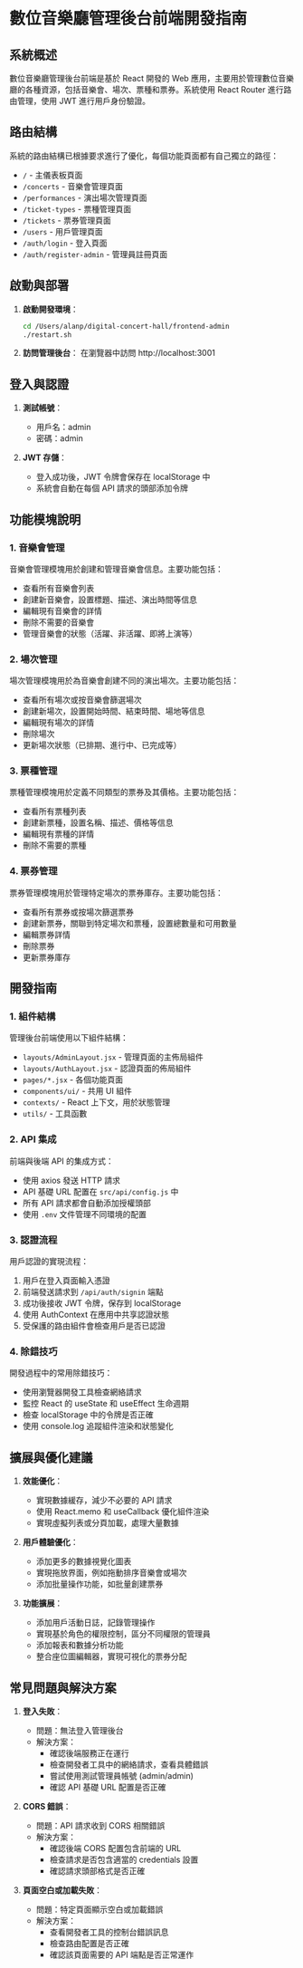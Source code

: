 # 數位音樂廳管理後台前端開發指南

## 系統概述

數位音樂廳管理後台前端是基於 React 開發的 Web 應用，主要用於管理數位音樂廳的各種資源，包括音樂會、場次、票種和票券。系統使用 React Router 進行路由管理，使用 JWT 進行用戶身份驗證。

## 路由結構

系統的路由結構已根據要求進行了優化，每個功能頁面都有自己獨立的路徑：

- `/` - 主儀表板頁面
- `/concerts` - 音樂會管理頁面
- `/performances` - 演出場次管理頁面
- `/ticket-types` - 票種管理頁面
- `/tickets` - 票券管理頁面
- `/users` - 用戶管理頁面
- `/auth/login` - 登入頁面
- `/auth/register-admin` - 管理員註冊頁面

## 啟動與部署

1. **啟動開發環境**：
   ```bash
   cd /Users/alanp/digital-concert-hall/frontend-admin
   ./restart.sh
   ```

2. **訪問管理後台**：
   在瀏覽器中訪問 http://localhost:3001

## 登入與認證

1. **測試帳號**：
   - 用戶名：admin
   - 密碼：admin

2. **JWT 存儲**：
   - 登入成功後，JWT 令牌會保存在 localStorage 中
   - 系統會自動在每個 API 請求的頭部添加令牌

## 功能模塊說明

### 1. 音樂會管理

音樂會管理模塊用於創建和管理音樂會信息。主要功能包括：

- 查看所有音樂會列表
- 創建新音樂會，設置標題、描述、演出時間等信息
- 編輯現有音樂會的詳情
- 刪除不需要的音樂會
- 管理音樂會的狀態（活躍、非活躍、即將上演等）

### 2. 場次管理

場次管理模塊用於為音樂會創建不同的演出場次。主要功能包括：

- 查看所有場次或按音樂會篩選場次
- 創建新場次，設置開始時間、結束時間、場地等信息
- 編輯現有場次的詳情
- 刪除場次
- 更新場次狀態（已排期、進行中、已完成等）

### 3. 票種管理

票種管理模塊用於定義不同類型的票券及其價格。主要功能包括：

- 查看所有票種列表
- 創建新票種，設置名稱、描述、價格等信息
- 編輯現有票種的詳情
- 刪除不需要的票種

### 4. 票券管理

票券管理模塊用於管理特定場次的票券庫存。主要功能包括：

- 查看所有票券或按場次篩選票券
- 創建新票券，關聯到特定場次和票種，設置總數量和可用數量
- 編輯票券詳情
- 刪除票券
- 更新票券庫存

## 開發指南

### 1. 組件結構

管理後台前端使用以下組件結構：

- `layouts/AdminLayout.jsx` - 管理頁面的主佈局組件
- `layouts/AuthLayout.jsx` - 認證頁面的佈局組件
- `pages/*.jsx` - 各個功能頁面
- `components/ui/` - 共用 UI 組件
- `contexts/` - React 上下文，用於狀態管理
- `utils/` - 工具函數

### 2. API 集成

前端與後端 API 的集成方式：

- 使用 axios 發送 HTTP 請求
- API 基礎 URL 配置在 `src/api/config.js` 中
- 所有 API 請求都會自動添加授權頭部
- 使用 `.env` 文件管理不同環境的配置

### 3. 認證流程

用戶認證的實現流程：

1. 用戶在登入頁面輸入憑證
2. 前端發送請求到 `/api/auth/signin` 端點
3. 成功後接收 JWT 令牌，保存到 localStorage
4. 使用 AuthContext 在應用中共享認證狀態
5. 受保護的路由組件會檢查用戶是否已認證

### 4. 除錯技巧

開發過程中的常用除錯技巧：

- 使用瀏覽器開發工具檢查網絡請求
- 監控 React 的 useState 和 useEffect 生命週期
- 檢查 localStorage 中的令牌是否正確
- 使用 console.log 追蹤組件渲染和狀態變化

## 擴展與優化建議

1. **效能優化**：
   - 實現數據緩存，減少不必要的 API 請求
   - 使用 React.memo 和 useCallback 優化組件渲染
   - 實現虛擬列表或分頁加載，處理大量數據

2. **用戶體驗優化**：
   - 添加更多的數據視覺化圖表
   - 實現拖放界面，例如拖動排序音樂會或場次
   - 添加批量操作功能，如批量創建票券

3. **功能擴展**：
   - 添加用戶活動日誌，記錄管理操作
   - 實現基於角色的權限控制，區分不同權限的管理員
   - 添加報表和數據分析功能
   - 整合座位圖編輯器，實現可視化的票券分配

## 常見問題與解決方案

1. **登入失敗**：
   - 問題：無法登入管理後台
   - 解決方案：
     - 確認後端服務正在運行
     - 檢查開發者工具中的網絡請求，查看具體錯誤
     - 嘗試使用測試管理員帳號 (admin/admin)
     - 確認 API 基礎 URL 配置是否正確

2. **CORS 錯誤**：
   - 問題：API 請求收到 CORS 相關錯誤
   - 解決方案：
     - 確認後端 CORS 配置包含前端的 URL
     - 檢查請求是否包含適當的 credentials 設置
     - 確認請求頭部格式是否正確

3. **頁面空白或加載失敗**：
   - 問題：特定頁面顯示空白或加載錯誤
   - 解決方案：
     - 查看開發者工具的控制台錯誤訊息
     - 檢查路由配置是否正確
     - 確認該頁面需要的 API 端點是否正常運作
